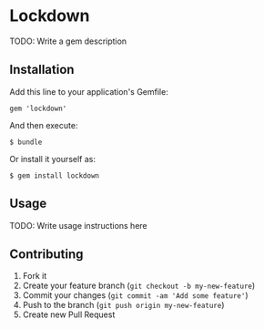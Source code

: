 # Lockdown

TODO: Write a gem description

## Installation

Add this line to your application's Gemfile:

    gem 'lockdown'

And then execute:

    $ bundle

Or install it yourself as:

    $ gem install lockdown

## Usage

TODO: Write usage instructions here

## Contributing

1. Fork it
2. Create your feature branch (`git checkout -b my-new-feature`)
3. Commit your changes (`git commit -am 'Add some feature'`)
4. Push to the branch (`git push origin my-new-feature`)
5. Create new Pull Request
